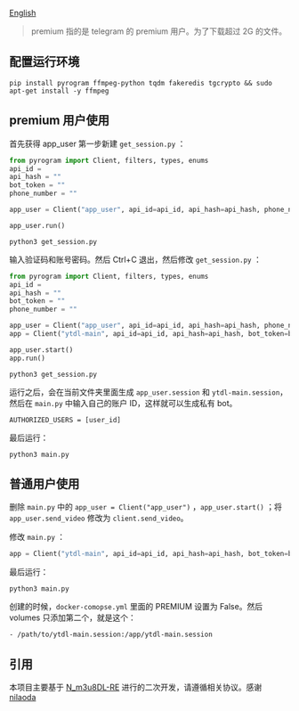 [English](https://github.com/rule-airport/m3u8DL_tgbot/blob/main/README.md)
> premium 指的是 telegram 的 premium 用户。为了下载超过 2G 的文件。

## 配置运行环境

```shell
pip install pyrogram ffmpeg-python tqdm fakeredis tgcrypto && sudo apt-get install -y ffmpeg
```

## premium 用户使用

首先获得 app_user
第一步新建 `get_session.py` ：

```python
from pyrogram import Client, filters, types, enums
api_id = 
api_hash = "" 
bot_token = ""
phone_number = "" 

app_user = Client("app_user", api_id=api_id, api_hash=api_hash, phone_number=phone_number)

app_user.run()
```

```shell
python3 get_session.py
```

输入验证码和账号密码。然后 Ctrl+C 退出，然后修改 `get_session.py` ：

```python
from pyrogram import Client, filters, types, enums
api_id = 
api_hash = "" 
bot_token = ""
phone_number = "" 

app_user = Client("app_user", api_id=api_id, api_hash=api_hash, phone_number=phone_number)
app = Client("ytdl-main", api_id=api_id, api_hash=api_hash, bot_token=bot_token, ipv6=False)

app_user.start()
app.run()

```

```shell
python3 get_session.py
```

运行之后，会在当前文件夹里面生成 `app_user.session` 和 `ytdl-main.session`，然后在 `main.py` 中输入自己的账户 ID，这样就可以生成私有 bot。

`AUTHORIZED_USERS = [user_id]`

最后运行：

```shell
python3 main.py
```

## 普通用户使用

删除 `main.py` 中的 `app_user = Client("app_user")` ，`app_user.start()` ；将 `app_user.send_video` 修改为 `client.send_video`。

修改 `main.py` ：

```python
app = Client("ytdl-main", api_id=api_id, api_hash=api_hash, bot_token=bot_token, ipv6=False)
```

最后运行：

```shell
python3 main.py
```

创建的时候，`docker-comopse.yml` 里面的 PREMIUM 设置为 False。然后 volumes 只添加第二个，就是这个：

`- /path/to/ytdl-main.session:/app/ytdl-main.session`

## 引用

本项目主要基于 [N_m3u8DL-RE](https://github.com/nilaoda/N_m3u8DL-RE) 进行的二次开发，请遵循相关协议。感谢 [nilaoda](https://github.com/nilaoda) 